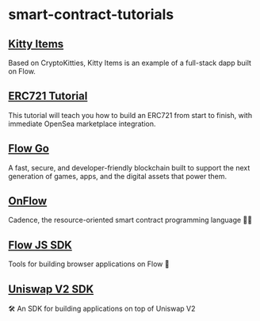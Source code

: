 # smart-contract-tutorials

## [Kitty Items](https://github.com/onflow/kitty-items)
Based on CryptoKitties, Kitty Items is an example of a full-stack dapp built on Flow.

## [ERC721 Tutorial](https://github.com/ProjectOpenSea/opensea-creatures)
This tutorial will teach you how to build an ERC721 from start to finish, with immediate OpenSea marketplace integration.

## [Flow Go](https://github.com/onflow/flow-go)
A fast, secure, and developer-friendly blockchain built to support the next generation of games, apps, and the digital assets that power them.

## [OnFlow](https://github.com/onflow/cadence)
Cadence, the resource-oriented smart contract programming language 🏃‍♂️

## [Flow JS SDK](https://github.com/onflow)
Tools for building browser applications on Flow 🌊

## [Uniswap V2 SDK](https://github.com/Uniswap/uniswap-v2-sdk)
🛠 An SDK for building applications on top of Uniswap V2
